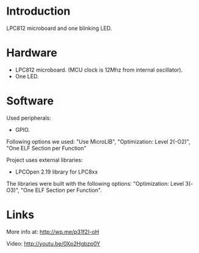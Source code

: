 Introduction
=
LPC812 microboard and one blinking LED.

Hardware
=
* LPC812 microboard. (MCU clock is 12Mhz from internal oscillator).
* One LED.

Software
=
Used peripherals: 

* GPIO.

Following options we used:
"Use MicroLIB", "Optimization: Level 2(-O2)", "One ELF Section per Function"

Project uses external libraries:

* LPCOpen 2.19 library for LPC8xx

The libraries were built with the following options:
"Optimization: Level 3(-O3)", "One ELF Section per Function".

Links
=
More info at: http://wp.me/p31f2I-oH

Video: http://youtu.be/0Xp2Hgbzp0Y
